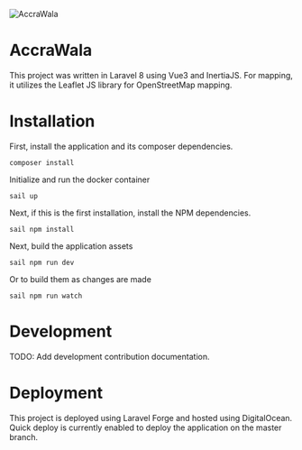 ![AccraWala](https://preview.accrawala.com/img/aw-logo.jpg)
# AccraWala

This project was written in Laravel 8 using Vue3 and InertiaJS. For mapping, it utilizes the Leaflet JS library for OpenStreetMap mapping.

# Installation
First, install the application and its composer dependencies.

    composer install

Initialize and run the docker container

    sail up

Next, if this is the first installation, install the NPM dependencies.

    sail npm install

Next, build the application assets

    sail npm run dev

Or to build them as changes are made


    sail npm run watch


# Development

TODO: Add development contribution documentation.

# Deployment
This project is deployed using Laravel Forge and hosted using DigitalOcean. Quick deploy is currently enabled to deploy the application on the master branch. 
